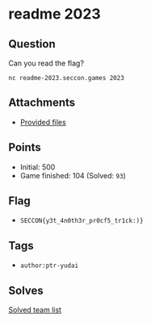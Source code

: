 # readme 2023
## Question
Can you read the flag?  
```
nc readme-2023.seccon.games 2023
```



## Attachments
- [Provided files](files/)

## Points
- Initial: 500
- Game finished: 104 (Solved: `93`)

## Flag
- `SECCON{y3t_4n0th3r_pr0cf5_tr1ck:)}`

## Tags
- `author:ptr-yudai`

## Solves
[Solved team list](./solves.md)